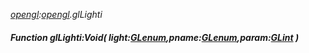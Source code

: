 _[opengl](../../modules/opengl/opengl-module.md):[opengl](../../modules/opengl/opengl-module.md).glLighti_
##### Function glLighti:Void( light:[GLenum](../../modules/opengl/opengl-glenum.md),pname:[GLenum](../../modules/opengl/opengl-glenum.md),param:[GLint](../../modules/opengl/opengl-glint.md) )
